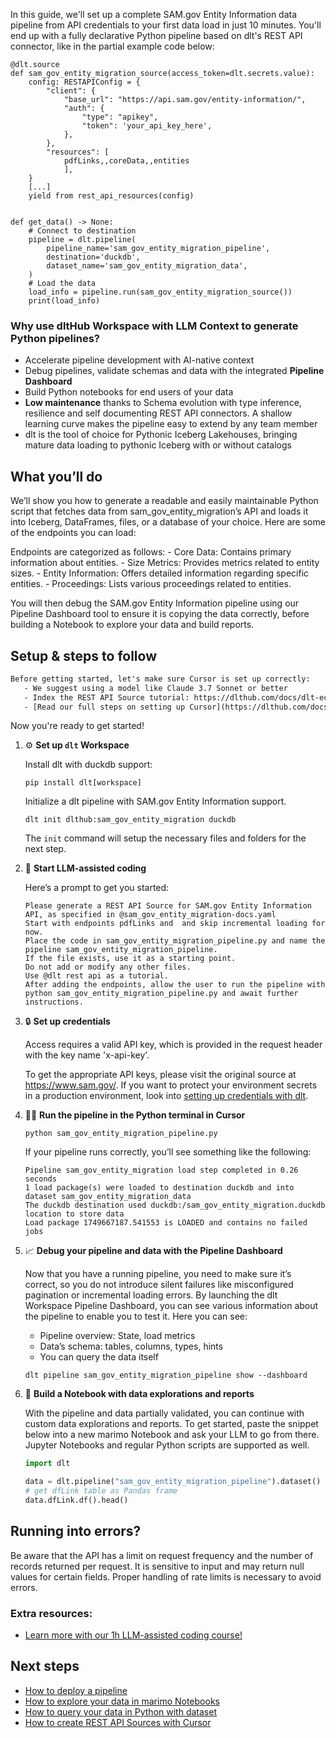 In this guide, we'll set up a complete SAM.gov Entity Information data pipeline from API credentials to your first data load in just 10 minutes. You'll end up with a fully declarative Python pipeline based on dlt's REST API connector, like in the partial example code below:

```python-outcome
@dlt.source
def sam_gov_entity_migration_source(access_token=dlt.secrets.value):
    config: RESTAPIConfig = {
        "client": {
            "base_url": "https://api.sam.gov/entity-information/",
            "auth": {
                "type": "apikey",
                "token": 'your_api_key_here',
            },
        },
        "resources": [
            pdfLinks,,coreData,,entities
            ],
    }
    [...]
    yield from rest_api_resources(config)


def get_data() -> None:
    # Connect to destination
    pipeline = dlt.pipeline(
        pipeline_name='sam_gov_entity_migration_pipeline',
        destination='duckdb',
        dataset_name='sam_gov_entity_migration_data', 
    )
    # Load the data
    load_info = pipeline.run(sam_gov_entity_migration_source())
    print(load_info) 
```

### Why use dltHub Workspace with LLM Context to generate Python pipelines?

- Accelerate pipeline development with AI-native context
- Debug pipelines, validate schemas and data with the integrated **Pipeline Dashboard**
- Build Python notebooks for end users of your data
- **Low maintenance** thanks to Schema evolution with type inference, resilience and self documenting REST API connectors. A shallow learning curve makes the pipeline easy to extend by any team member
- dlt is the tool of choice for Pythonic Iceberg Lakehouses, bringing mature data loading to pythonic Iceberg with or without catalogs

## What you’ll do

We’ll show you how to generate a readable and easily maintainable Python script that fetches data from sam_gov_entity_migration’s API and loads it into Iceberg, DataFrames, files, or a database of your choice. Here are some of the endpoints you can load:

Endpoints are categorized as follows: - Core Data: Contains primary information about entities. - Size Metrics: Provides metrics related to entity sizes. - Entity Information: Offers detailed information regarding specific entities. - Proceedings: Lists various proceedings related to entities.

You will then debug the SAM.gov Entity Information pipeline using our Pipeline Dashboard tool to ensure it is copying the data correctly, before building a Notebook to explore your data and build reports.

## Setup & steps to follow

```default
Before getting started, let's make sure Cursor is set up correctly:
   - We suggest using a model like Claude 3.7 Sonnet or better
   - Index the REST API Source tutorial: https://dlthub.com/docs/dlt-ecosystem/verified-sources/rest_api/ and add it to context as **@dlt rest api**
   - [Read our full steps on setting up Cursor](https://dlthub.com/docs/dlt-ecosystem/llm-tooling/cursor-restapi#23-configuring-cursor-with-documentation)
```

Now you're ready to get started!

1. ⚙️ **Set up `dlt` Workspace**
    
    Install dlt with duckdb support:
    ```shell
    pip install dlt[workspace]
    ```

    Initialize a dlt pipeline with SAM.gov Entity Information support.
    ```shell
    dlt init dlthub:sam_gov_entity_migration duckdb
    ```

    The `init` command will setup the necessary files and folders for the next step.
    
2. 🤠 **Start LLM-assisted coding**
    
    Here’s a prompt to get you started:
    
    ```prompt
    Please generate a REST API Source for SAM.gov Entity Information API, as specified in @sam_gov_entity_migration-docs.yaml 
    Start with endpoints pdfLinks and  and skip incremental loading for now. 
    Place the code in sam_gov_entity_migration_pipeline.py and name the pipeline sam_gov_entity_migration_pipeline. 
    If the file exists, use it as a starting point. 
    Do not add or modify any other files. 
    Use @dlt rest api as a tutorial. 
    After adding the endpoints, allow the user to run the pipeline with python sam_gov_entity_migration_pipeline.py and await further instructions.
    ```

    
3. 🔒 **Set up credentials** 
    
    Access requires a valid API key, which is provided in the request header with the key name 'x-api-key'.
    
    To get the appropriate API keys, please visit the original source at https://www.sam.gov/.
    If you want to protect your environment secrets in a production environment, look into [setting up credentials with dlt](https://dlthub.com/docs/walkthroughs/add_credentials).
    
4. 🏃‍♀️ **Run the pipeline in the Python terminal in Cursor**
    
    ```shell
    python sam_gov_entity_migration_pipeline.py
    ```
    
    If your pipeline runs correctly, you’ll see something like the following:
    
    ```shell
    Pipeline sam_gov_entity_migration load step completed in 0.26 seconds
    1 load package(s) were loaded to destination duckdb and into dataset sam_gov_entity_migration_data
    The duckdb destination used duckdb:/sam_gov_entity_migration.duckdb location to store data
    Load package 1749667187.541553 is LOADED and contains no failed jobs
    ```
    
5. 📈 **Debug your pipeline and data with the Pipeline Dashboard**

    Now that you have a running pipeline, you need to make sure it’s correct, so you do not introduce silent failures like misconfigured pagination or incremental loading errors. By launching the dlt Workspace Pipeline Dashboard, you can see various information about the pipeline to enable you to test it. Here you can see:
    - Pipeline overview: State, load metrics
    - Data’s schema: tables, columns, types, hints
    - You can query the data itself
    
    ```shell
    dlt pipeline sam_gov_entity_migration_pipeline show --dashboard
    ```
    
6. 🐍 **Build a Notebook with data explorations and reports**

    With the pipeline and data partially validated, you can continue with custom data explorations and reports. To get started, paste the snippet below into a new marimo Notebook and ask your LLM to go from there. Jupyter Notebooks and regular Python scripts are supported as well.

    
    ```python
    import dlt

   data = dlt.pipeline("sam_gov_entity_migration_pipeline").dataset()
   # get dfLink table as Pandas frame
   data.dfLink.df().head()
    ```

## Running into errors?

Be aware that the API has a limit on request frequency and the number of records returned per request. It is sensitive to input and may return null values for certain fields. Proper handling of rate limits is necessary to avoid errors.

### Extra resources:

- [Learn more with our 1h LLM-assisted coding course!](https://www.youtube.com/watch?v=GGid70rnJuM)

## Next steps

- [How to deploy a pipeline](https://dlthub.com/docs/walkthroughs/deploy-a-pipeline)
- [How to explore your data in marimo Notebooks](https://dlthub.com/docs/general-usage/dataset-access/marimo)
- [How to query your data in Python with dataset](https://dlthub.com/docs/general-usage/dataset-access/dataset)
- [How to create REST API Sources with Cursor](https://dlthub.com/docs/dlt-ecosystem/llm-tooling/cursor-restapi)